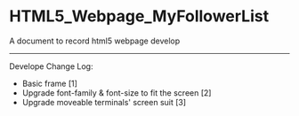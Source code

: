# HTML5_Webpage_MyFollowerList
A document to record html5 webpage develop
**************
Develope Change Log:
* Basic frame [1]
* Upgrade font-family & font-size to fit the screen [2]
* Upgrade moveable terminals' screen suit [3]

